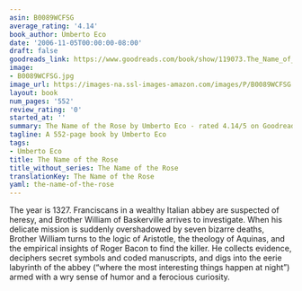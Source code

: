```yaml
---
asin: B0089WCFSG
average_rating: '4.14'
book_author: Umberto Eco
date: '2006-11-05T00:00:00-08:00'
draft: false
goodreads_link: https://www.goodreads.com/book/show/119073.The_Name_of_the_Rose
image:
- B0089WCFSG.jpg
image_url: https://images-na.ssl-images-amazon.com/images/P/B0089WCFSG.01._SCLZZZZZZZ.jpg
layout: book
num_pages: '552'
review_rating: '0'
started_at: ''
summary: The Name of the Rose by Umberto Eco - rated 4.14/5 on Goodreads
tagline: A 552-page book by Umberto Eco
tags:
- Umberto Eco
title: The Name of the Rose
title_without_series: The Name of the Rose
translationKey: The Name of the Rose
yaml: the-name-of-the-rose
---
```


The year is 1327. Franciscans in a wealthy Italian abbey are suspected of heresy, and Brother William of Baskerville arrives to investigate. When his delicate mission is suddenly overshadowed by seven bizarre deaths, Brother William turns to the logic of Aristotle, the theology of Aquinas, and the empirical insights of Roger Bacon to find the killer. He collects evidence, deciphers secret symbols and coded manuscripts, and digs into the eerie labyrinth of the abbey (“where the most interesting things happen at night”) armed with a wry sense of humor and a ferocious curiosity.